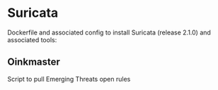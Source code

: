 Suricata
========

Dockerfile and associated config to install Suricata (release 2.1.0) and associated tools:

Oinkmaster
----------

Script to pull Emerging Threats open rules
